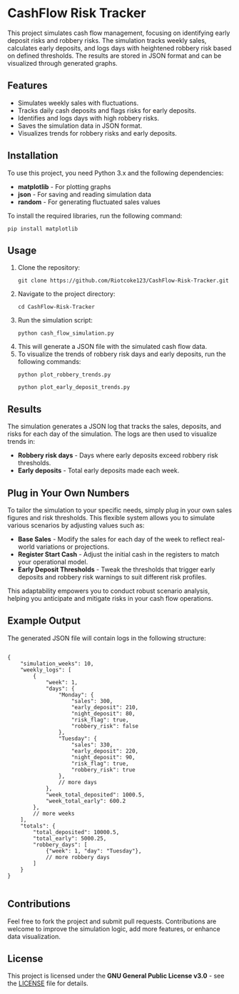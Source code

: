 <!DOCTYPE html>
<html lang="en">
<head>
    <meta charset="UTF-8">
    <meta name="viewport" content="width=device-width, initial-scale=1.0">
</head>
<body>
    <h1>CashFlow Risk Tracker</h1>
    <p>This project simulates cash flow management, focusing on identifying early deposit risks and robbery risks. The simulation tracks weekly sales, calculates early deposits, and logs days with heightened robbery risk based on defined thresholds. The results are stored in JSON format and can be visualized through generated graphs.</p>
  <h2>Features</h2>
    <ul>
        <li>Simulates weekly sales with fluctuations.</li>
        <li>Tracks daily cash deposits and flags risks for early deposits.</li>
        <li>Identifies and logs days with high robbery risks.</li>
        <li>Saves the simulation data in JSON format.</li>
        <li>Visualizes trends for robbery risks and early deposits.</li>
    </ul>
    <h2>Installation</h2>
    <p>To use this project, you need Python 3.x and the following dependencies:</p>
    <ul>
        <li><strong>matplotlib</strong> - For plotting graphs</li>
        <li><strong>json</strong> - For saving and reading simulation data</li>
        <li><strong>random</strong> - For generating fluctuated sales values</li>
    </ul>
    <p>To install the required libraries, run the following command:</p>
    <pre><code>pip install matplotlib</code></pre>
    <h2>Usage</h2>
    <ol>
        <li>Clone the repository:</li>
        <pre><code>git clone https://github.com/Riotcoke123/CashFlow-Risk-Tracker.git</code></pre>
        <li>Navigate to the project directory:</li>
        <pre><code>cd CashFlow-Risk-Tracker</code></pre>
        <li>Run the simulation script:</li>
        <pre><code>python cash_flow_simulation.py</code></pre>
        <li>This will generate a JSON file with the simulated cash flow data.</li>
        <li>To visualize the trends of robbery risk days and early deposits, run the following commands:</li>
        <pre><code>python plot_robbery_trends.py</code></pre>
        <pre><code>python plot_early_deposit_trends.py</code></pre>
    </ol>
    <h2>Results</h2>
    <p>The simulation generates a JSON log that tracks the sales, deposits, and risks for each day of the simulation. The logs are then used to visualize trends in:</p>
    <ul>
        <li><strong>Robbery risk days</strong> - Days where early deposits exceed robbery risk thresholds.</li>
        <li><strong>Early deposits</strong> - Total early deposits made each week.</li>
    </ul>
    <h2>Plug in Your Own Numbers</h2>
    <p>To tailor the simulation to your specific needs, simply plug in your own sales figures and risk thresholds. This flexible system allows you to simulate various scenarios by adjusting values such as:</p>
    <ul>
        <li><strong>Base Sales</strong> - Modify the sales for each day of the week to reflect real-world variations or projections.</li>
        <li><strong>Register Start Cash</strong> - Adjust the initial cash in the registers to match your operational model.</li>
        <li><strong>Early Deposit Thresholds</strong> - Tweak the thresholds that trigger early deposits and robbery risk warnings to suit different risk profiles.</li>
    </ul>
    <p>This adaptability empowers you to conduct robust scenario analysis, helping you anticipate and mitigate risks in your cash flow operations.</p>
    <h2>Example Output</h2>
    <p>The generated JSON file will contain logs in the following structure:</p>
    <pre><code>
{
    "simulation_weeks": 10,
    "weekly_logs": [
        {
            "week": 1,
            "days": {
                "Monday": {
                    "sales": 300,
                    "early_deposit": 210,
                    "night_deposit": 80,
                    "risk_flag": true,
                    "robbery_risk": false
                },
                "Tuesday": {
                    "sales": 330,
                    "early_deposit": 220,
                    "night_deposit": 90,
                    "risk_flag": true,
                    "robbery_risk": true
                },
                // more days
            },
            "week_total_deposited": 1000.5,
            "week_total_early": 600.2
        },
        // more weeks
    ],
    "totals": {
        "total_deposited": 10000.5,
        "total_early": 5000.25,
        "robbery_days": [
            {"week": 1, "day": "Tuesday"},
            // more robbery days
        ]
    }
}
    </code></pre>
    <h2>Contributions</h2>
    <p>Feel free to fork the project and submit pull requests. Contributions are welcome to improve the simulation logic, add more features, or enhance data visualization.</p>
    <h2>License</h2>
    <p>This project is licensed under the <strong>GNU General Public License v3.0</strong> - see the <a href="LICENSE">LICENSE</a> file for details.</p>
</body>
</html>

